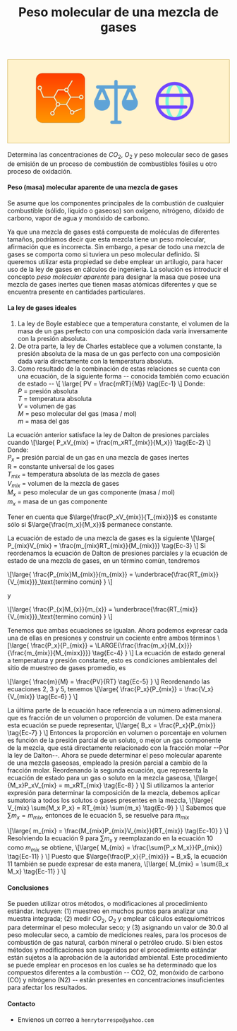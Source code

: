 ﻿---
title: Peso molecular de una mezcla de gases
description: Determina las concentraciones de CO2, O2 y peso molecular seco de gases de emisión de un proceso de combustión de combustibles fósiles u otro proceso de oxidación.
categories: Blog
comments: true
---

<img src="/images/post/molecular_weight.png" alt="Imagen del peso molecular de gases" style="width">
<!--
![Imagen del peso molecular de gases]("/images/post/molecular_weight.png")
-->

Determina las concentraciones de $CO_2$, $O_2$ y peso molecular seco de gases de emisión
de un proceso de combustión de combustibles fósiles u otro proceso de oxidación.

<!--
### Introducción

* El peso molecular de los gases que se emiten por chimenea es empleado en
cálculos para determinar el flujo de gases.
* Los gases que se emiten por chimenea están compuestos casi siempre una mezcla de gases.
* El peso molecular aparente de la mezcla de gases es función de la composición
de la mezcla.
* Los gases poseen cantidades significativas de diversos compuestos como el
oxígeno, nitrógeno, dióxido de carbono y vapor de agua, que deben analizarse
para determinar el peso molecular aparente
-->

<!--
Fundamentos de termodinámica técnica
Por Michael J. Moran, Howard N. Shapiro
https://books.google.com.co/books?id=lJJcF1oqP5wC&pg=PA631&lpg=PA631&dq=peso+molecular+aparente&source=bl&ots=rbnjPcS93J&sig=ACfU3U3Vq3WbvpTb-13-5CfAkOGp84V3-w&hl=es-419&sa=X&ved=2ahUKEwjGv9nImd3gAhWGct8KHVfWC6AQ6AEwEHoECAMQAQ#v=onepage&q=peso%20molecular%20aparente&f=false
-->

#### Peso (masa) molecular aparente de una mezcla de gases

Se asume que los componentes principales de la combustión de cualquier
combustible (sólido, líquido o gaseoso) son oxígeno, nitrógeno, dióxido de
carbono, vapor de agua y monóxido de carbono.

Ya que una mezcla de gases está compuesta de moléculas de diferentes tamaños,
podríamos decir que esta mezcla tiene un peso molecular, afirmación que es incorrecta.
Sin embargo, a pesar de todo una mezcla de gases se comporta como si tuviera un peso
molecular definido.  Si queremos utilizar esta propiedad se debe emplear un
artilugio, para hacer uso de la ley de gases en cálculos de ingeniería. La
solución es introducir el concepto _peso molecular aparente_ para designar la masa
que posee una mezcla de gases inertes que tienen masas atómicas diferentes y que
se encuentra presente en cantidades particulares.

#### La ley de gases ideales

1. La ley de Boyle establece que a temperatura constante, el volumen de la masa
de un gas perfecto con una composición dada varía inversamente con la presión
absoluta.
2. De otra parte, la ley de Charles establece que a volumen constante, la presión
absoluta de la masa de un gas perfecto con una composición dada varía directamente
con la temperatura absoluta.
3. Como resultado de la combinación de estas relaciones se cuenta con una ecuación,
de la siguiente forma -- conocida también como ecuación de estado --
\\[ \large{
PV = \frac{mRT}{M}} \tag{Ec-1}
\\]
Donde:<br>
$P$ = presión absoluta<br>
$T$ = temperatura absoluta<br>
$V$ = volumen de gas<br>
$M$ = peso molecular del gas (masa / mol)<br>
$m$ = masa del gas<br>

La ecuación anterior satisface la ley de Dalton de presiones parciales cuando
\\[\large{
P_xV_{mix} = \frac{m_xRT_{mix}}{M_x}} \tag{Ec-2}
\\]
Donde:<br>
$P_x$ = presión parcial de un gas en una mezcla de gases inertes<br>
R = constante universal de los gases<br>
$T_{mix}$ = temperatura absoluta de las mezcla de gases<br>
$V_{mix}$ = volumen de la mezcla de gases<br>
$M_x$ = peso molecular de un gas componente (masa / mol)<br>
$m_x$ = masa de un gas componente<br>

Tener en cuenta que $\large{\frac{P_xV_{mix}}{T_{mix}}}$ es constante sólo si
$\large{\frac{m_x}{M_x}}$ permanece constante.

La ecuación de estado de una mezcla de gases es la siguiente
\\[\large{
P_{mix}V_{mix} = \frac{m_{mix}RT_{mix}}{M_{mix}}}  \tag{Ec-3}
\\]
Si reordenamos la ecuación de Dalton de presiones parciales y la
ecuación de estado de una mezcla de gases, en un término común, tendremos

\\[\large{
\frac{P_{mix}M_{mix}}{m_{mix}} = \underbrace{\frac{RT_{mix}}{V_{mix}}}_\text{termino común}
}
\\]

y

\\[\large{
\frac{P_{x}M_{x}}{m_{x}} = \underbrace{\frac{RT_{mix}}{V_{mix}}}_\text{termino común}
}
\\]

Tenemos que ambas ecuaciones se igualan. Ahora podemos expresar cada una de ellas
en presiones y construir un cociente entre ambos términos
\\[\large{
\frac{P_x}{P_{mix}} = \LARGE{\frac{\frac{m_x}{M_{x}}} {\frac{m_{mix}}{M_{mixx}}}} \tag{Ec-4}
}
\\]
La ecuación de estado general a temperatura y presión constante, esto es condiciones
ambientales del sitio de muestreo de gases promedio, es

\\[\large{
\frac{m}{M} = \frac{PV}{RT} \tag{Ec-5}
}
\\]
Reordenando las ecuaciones 2, 3 y 5, tenemos
\\[\large{
\frac{P_x}{P_{mix}} = \frac{V_x}{V_{mix}}  \tag{Ec-6}
}
\\]

La última parte de la ecuación hace referencia a un número adimensional. que es
fracción de un volumen o proporción de volumen. De esta manera esta ecuación se
puede representar,
\\[\large{
B_x = \frac{P_x}{P_{mix}}  \tag{Ec-7}
}
\\]
Entonces la proporción en volumen o porcentaje en volumen es función de la
presión parcial de un soluto, o mejor un gas componente de la mezcla, que está
directamente relacionado con la fracción molar --Por la ley de Dalton--. Ahora
se puede determinar el peso molecular aparente de una mezcla gaseosas,
empleado la presión parcial a cambio de la fracción molar. Reordenando la
segunda ecuación, que representa la ecuación de estado para un gas
o soluto en la mezcla gaseosa,
\\[\large{
{M_x}P_xV_{mix} = m_xRT_{mix} \tag{Ec-8}
}
\\]
Si utilizamos la anterior expresión para determinar la composición de la mezcla,
debemos aplicar sumatoria a todos los solutos o gases presentes en la mezcla,
\\[\large{
V_{mix} \sum{M_x P_x} = RT_{mix} \sum{m_x} \tag{Ec-9}
}
\\]
Sabemos que $\sum{m_{x}} = m_{mix}$, entonces de le ecuación 5, se resuelve para
$m_{mix}$

\\[\large{
m_{mix} = \frac{M_{mix}P_{mix}V_{mix}}{RT_{mix}} \tag{Ec-10}
}
\\]
Resolviendo la ecuación 9 para $\sum{m_x}$ y reemplazando en la ecuación 10 como
$m_{mix}$ se obtiene,
\\[\large{
M_{mix} = \frac{\sum{P_x M_x}}{P_{mix}} \tag{Ec-11}
}
\\]
Puesto que $\large{\frac{P_x}{P_{mix}}} = B_x$, la ecuación 11 también se puede
expresar de esta manera,
\\[\large{
M_{mix} = \sum{B_x M_x} \tag{Ec-11}
}
\\]

#### Conclusiones

Se pueden utilizar otros métodos, o modificaciones al procedimiento estándar.
Incluyen: (1) muestreo en muchos puntos para analizar una muestra integrada;
(2) medir $CO_2$, $O_2$ y emplear cálculos estequiométricos para determinar el
peso molecular seco; y (3) asignando un valor de 30.0 al peso molecular seco,
a cambio de mediciones reales, para los procesos de combustión de gas natural,
carbón mineral o petróleo crudo. Si bien estos métodos y modificaciones son
sugeridos por el procedimiento estándar están sujetos a la aprobación de la
autoridad ambiental. Este procedimiento se puede emplear en procesos en los
cuales se ha determinado que los compuestos diferentes a la combustión -- CO2, O2,
monóxido de carbono (CO) y nitrógeno (N2) -- están presentes en concentraciones
insuficientes para afectar los resultados.


#### Contacto

- Envienos un correo a `henrytorrespo@yahoo.com`
